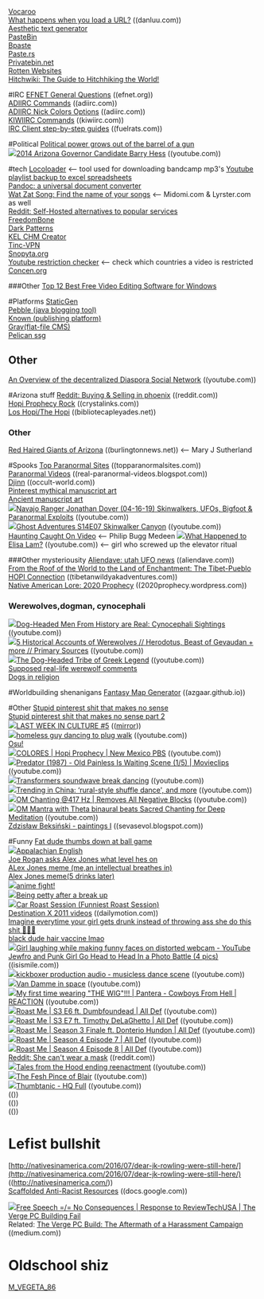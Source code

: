 [Vocaroo](https://vocaroo.com/)  
[What happens when you load a URL?](https://danluu.com/navigate-url/)  ((danluu.com))  
[Aesthetic text generator](https://exoticfonts.com/aesthetic-text/)  
[PasteBin](https://pastebin.com/)  
[Bpaste](https://bpa.st/)  
[Paste.rs](https://paste.rs/web)  
[Privatebin.net](https://privatebin.net/)  
[Rotten Websites](https://rottenwebsites.miraheze.org/wiki/Category:Websites)  
[Hitchwiki: The Guide to Hitchhiking the World!](https://hitchwiki.org/en/Main_Page)  

#IRC
[EFNET General Questions](http://www.efnet.org/?module=docs&doc=24)  ((efnet.org))  
[ADIIRC Commands](https://dev.adiirc.com/projects/adiirc/wiki/Scripting_Commands)  ((adiirc.com))  
[ADIIRC Nick Colors Options](https://dev.adiirc.com/projects/adiirc/wiki/Nick_Colors_Options)  ((adiirc.com))  
[KIWIIRC Commands](https://kiwiirc.com/docs/client/commands)  ((kiwiirc.com))  
[IRC Client step-by-step guides](https://confluence.fuelrats.com/display/public/FRKB/IRC+Client+Setup+Guides)  ((fuelrats.com))  

#Political
[Political power grows out of the barrel of a gun](https://en.wikipedia.org/wiki/Political_power_grows_out_of_the_barrel_of_a_gun)  
<img src="https://youtube.com/favicon.ico">[2014 Arizona Governor Candidate Barry Hess](https://www.youtube.com/watch?v=LSuOAC7jqhk)  ((youtube.com))   

#tech
[Locoloader](https://www.locoloader.com/)   <-- tool used for downloading bandcamp mp3's
[Youtube playlist backup to excel spreadsheets](http://www.williamsportwebdeveloper.com/FavBackUp.aspx)  
[Pandoc: a universal document converter](https://pandoc.org/)  
[Wat Zat Song: Find the name of your songs](https://www.watzatsong.com/en)  <-- Midomi.com & Lyrster.com as well  
[Reddit: Self-Hosted alternatives to popular services](https://www.reddit.com/r/selfhosted/)  
[FreedomBone](https://freedombone.net/)  
[Dark Patterns](https://darkpatterns.org/index.html)  
[KEL CHM Creator](https://dumah7.wordpress.com/2009/02/17/kel-chm-creator-v-1-4-0-0/)  
[Tinc-VPN](https://tinc-vpn.org/)  
[Snopyta.org](https://snopyta.org/)  
[Youtube restriction checker](http://polsy.org.uk/stuff/ytrestrict.cgi)  <-- check which countries a video is restricted  
[Concen.org](https://concen.org/torrents)  

###Other 
[Top 12 Best Free Video Editing Software for Windows](https://filmora.wondershare.com/video-editor/free-video-editing-software-windows.html)  


#Platforms
[StaticGen](https://www.staticgen.com/)  
[Pebble (java blogging tool)](http://pebble.sourceforge.net/)  
[Known (publishing platform)](https://withknown.com/)  
[Grav(flat-file CMS)](https://getgrav.org/)  
[Pelican ssg](https://blog.getpelican.com/)  

## Other
[An Overview of the decentralized Diaspora Social Network](https://www.youtube.com/watch?v=Vgbi2jWxdbk)  ((youtube.com))  

#Arizona stuff
[Reddit: Buying & Selling in phoenix](https://www.reddit.com/r/PHXList/)  ((reddit.com))  
[Hopi Prophecy Rock](https://www.crystalinks.com/hopistonetablets.html) ((crystalinks.com))    
[Los Hopi/The Hopi](https://www.bibliotecapleyades.net/esp_leyenda_hopi.htm)  ((bibliotecapleyades.net))  

### Other
[Red Haired Giants of Arizona](https://www.burlingtonnews.net/giants_arizona.html) ((burlingtonnews.net))  <-- Mary J Sutherland   

#Spooks
[Top Paranormal Sites](https://www.topparanormalsites.com/) ((topparanormalsites.com))  
[Paranormal Videos](https://real-paranormal-videos.blogspot.com/)    ((real-paranormal-videos.blogspot.com))  
[Djinn](https://occult-world.com/djinn/)  ((occult-world.com))  
[Pinterest mythical manuscript art](https://www.pinterest.com/pin/56928382781628633/)  
[Ancient manuscript art](https://www.diabloii.net/forums/threads/the-vizjereic-key-of-horazon-art-collaboration.813233/)  
<img src="https://youtube.com/favicon.ico">[Navajo Ranger Jonathan Dover (04-16-19) Skinwalkers, UFOs, Bigfoot & Paranormal Exploits](https://www.youtube.com/watch?v=oMhIaLvlw1E)  ((youtube.com))  
<img src="https://youtube.com/favicon.ico">[Ghost Adventures S14E07 Skinwalker Canyon](https://www.youtube.com/watch?v=N6uSqUrL1TQ) ((youtube.com))  
[Haunting Caught On Video](https://www.facebook.com/RealPrimePhilips/videos/1097531840279081)  <-- Philip Bugg Medeen
<img src="https://youtube.com/favicon.ico">[What Happened to Elisa Lam?](https://www.youtube.com/watch?v=aI8uuFKJkwI)  ((youtube.com)) <-- girl who screwed up the elevator ritual  

###Other mysteriousity
[Aliendave: utah UFO news](http://www.aliendave.com/)   ((aliendave.com))  
[From the Roof of the World to the Land of Enchantment: The Tibet-Pueblo HOPI Connection](http://www.tibetanwildyakadventures.com/tibet_hopi_connection.htm) ((tibetanwildyakadventures.com))   
[Native American Lore: 2020 Prophecy](https://2020prophecy.wordpress.com/2014/10/02/native-american-lore-2/)  ((2020prophecy.wordpress.com))  
### Werewolves,dogman, cynocephali
<img src="https://youtube.com/favicon.ico">[Dog-Headed Men From History are Real: Cynocephali Sightings](https://www.youtube.com/watch?v=G2oSbMFNDCw)  ((youtube.com))  
<img src="https://youtube.com/favicon.ico">[5 Historical Accounts of Werewolves // Herodotus, Beast of Gevaudan + more // Primary Sources](https://www.youtube.com/watch?v=9oQlsa3xdH8)       ((youtube.com))  
<img src="https://youtube.com/favicon.ico">[The Dog-Headed Tribe of Greek Legend](https://www.youtube.com/watch?v=8S3jkwoN6Kk)    ((youtube.com))  
[Supposed real-life werewolf comments](http://yourlupinelife.com/about-yll)  
[Dogs in religion](https://en.wikipedia.org/wiki/Dogs_in_religion)  

#Worldbuilding shenanigans
[Fantasy Map Generator](https://azgaar.github.io/Fantasy-Map-Generator/)  ((azgaar.github.io))  

#Other
[Stupid pinterest shit that makes no sense](https://www.pinterest.com/pin/720646377854230737/)  
[Stupid pinterest shit that makes no sense part 2](https://www.pinterest.com/pin/567523990544733132/)  
<img src="https://youtube.com/favicon.ico">[LAST WEEK IN CULTURE #5](https://www.youtube.com/watch?v=M3vBAOAKKiw) (([mirror](https://www.bitchute.com/video/XFMmPwqKD01a/)))  
<img src="https://youtube.com/favicon.ico">[homeless guy dancing to plug walk](https://www.youtube.com/watch?v=UX3FVatYsUc)  ((youtube.com))  
[Osu!](https://en.wikipedia.org/wiki/Osu!)  
<img src="https://youtube.com/favicon.ico">[COLORES | Hopi Prophecy | New Mexico PBS](https://www.youtube.com/watch?v=p1m0nLSOHi4)      ((youtube.com))  
<img src="https://youtube.com/favicon.ico">[Predator (1987) - Old Painless Is Waiting Scene (1/5) | Movieclips](https://www.youtube.com/watch?v=wgzxSr6l9Y4) ((youtube.com))  
<img src="https://youtube.com/favicon.ico">[Transformers soundwave break dancing](https://www.youtube.com/watch?v=Af8s5XIgY_c) ((youtube.com))  
<img src="https://youtube.com/favicon.ico">[Trending in China: ‘rural-style shuffle dance', and more](https://www.youtube.com/watch?v=fIL3WMAmNEA) ((youtube.com))  
<img src="https://youtube.com/favicon.ico">[OM Chanting @417 Hz | Removes All Negative Blocks](https://www.youtube.com/watch?v=8sYK7lm3UKg) ((youtube.com))  
<img src="https://youtube.com/favicon.ico">[OM Mantra with Theta binaural beats Sacred Chanting for Deep Meditation](https://www.youtube.com/watch?v=ID7dbvPb1ec) ((youtube.com))  
[Zdzisław Beksiński - paintings I](https://sevasevol.blogspot.com/2012/02/zdzislaw-beksinski.html)  ((sevasevol.blogspot.com))  

#Funny
[Fat dude thumbs down at ball game](https://cdn.minds.com/fs/v1/thumbnail/1133448711852875776/xlarge//?unlock_paywall=0)  
<img src="https://youtube.com/favicon.ico">[Appalachian English](https://www.youtube.com/watch?v=03iwAY4KlIU)  
[Joe Rogan asks Alex Jones what level hes on](https://external-content.duckduckgo.com/iu/?u=https%3A%2F%2Fi.kym-cdn.com%2Fphotos%2Fimages%2Fnewsfeed%2F001%2F229%2F456%2Fb2f.jpg&f=1&nofb=1)  
[ALex Jones meme (me,an intellectual breathes in)](https://external-content.duckduckgo.com/iu/?u=https%3A%2F%2Fsayingimages.com%2Fwp-content%2Fuploads%2Falex-jones-interdimensional-vampires-memes.jpg&f=1&nofb=1)  
[Alex Jones meme(5 drinks later)](https://external-content.duckduckgo.com/iu/?u=https%3A%2F%2Fsayingimages.com%2Fwp-content%2Fuploads%2Falex-jones-memes.jpg&f=1&nofb=1)  
<img src="https://youtube.com/favicon.ico">[anime fight!](https://www.youtube.com/watch?v=E_iX_ySdEYA)  
<img src="https://youtube.com/favicon.ico">[Being petty after a break up](https://www.youtube.com/watch?v=tiEu6yx3Ch8)  
<img src="https://youtube.com/favicon.ico">[Car Roast Session (Funniest Roast Session)](https://www.youtube.com/watch?v=vTfjCwvtfgw)  
[Destination X 2011 videos](https://www.dailymotion.com/search/Destination%20X%202011/videos)  ((dailymotion.com))   
[Imagine everytime your girl gets drunk instead of throwing ass she do this shit 🤣🤣🤣](https://www.facebook.com/100008378552121/videos/2612318819057378/)  
[black dude hair vaccine lmao](https://www.facebook.com/keke.babie.79/videos/2889136034487735/)    
<img src="https://youtube.com/favicon.ico">[Girl laughing while making funny faces on distorted webcam - YouTube](https://www.youtube.com/watch?v=vGgfoqM_Xbs)  
[Jewfro and Punk Girl Go Head to Head In a Photo Battle (4 pics)](https://izismile.com/2012/11/29/jewfro_and_punk_girl_go_head_to_head_4_pics.html) ((isismile.com))  
<img src="https://youtube.com/favicon.ico">[kickboxer production audio - musicless dance scene](https://www.youtube.com/watch?v=k1ibU-nEvfs) ((youtube.com))  
<img src="https://youtube.com/favicon.ico">[Van Damme in space](https://www.youtube.com/watch?v=vYu4TPH12P4) ((youtube.com))  
<img src="https://youtube.com/favicon.ico">[My first time wearing "THE WIG"!!! | Pantera - Cowboys From Hell | REACTION](https://www.youtube.com/watch?v=EPSEf64W3GE) ((youtube.com))  
<img src="https://youtube.com/favicon.ico">[Roast Me | S3 E6 ft. Dumbfoundead | All Def](https://www.youtube.com/watch?v=gCTt6xhThX0) ((youtube.com))  
<img src="https://youtube.com/favicon.ico">[Roast Me | S3 E7 ft. Timothy DeLaGhetto | All Def](https://www.youtube.com/watch?v=uLjvOPdOLl0) ((youtube.com))  
<img src="https://youtube.com/favicon.ico">[Roast Me | Season 3 Finale ft. Donterio Hundon | All Def](https://www.youtube.com/watch?v=sk-evwwkP9Y) ((youtube.com))  
<img src="https://youtube.com/favicon.ico">[Roast Me | Season 4 Episode 7 | All Def](https://www.youtube.com/watch?v=mH93j4FY36Y) ((youtube.com))  
<img src="https://youtube.com/favicon.ico">[Roast Me | Season 4 Episode 8 | All Def](https://www.youtube.com/watch?v=kimbCk1fg4c) ((youtube.com))  
[Reddit: She can't wear a mask](https://www.reddit.com/r/FuckYouKaren/comments/hsn6ls/she_cant_wear_a_mask/) ((reddit.com))  
<img src="https://youtube.com/favicon.ico">[Tales from the Hood ending reenactment](https://www.youtube.com/watch?v=J5-DW4-dFvI) ((youtube.com))  
<img src="https://youtube.com/favicon.ico">[The Fesh Pince of Blair](https://www.youtube.com/watch?v=HeIkk6Yo0s8) ((youtube.com))  
<img src="https://youtube.com/favicon.ico">[Thumbtanic - HQ Full](https://www.youtube.com/watch?v=-Jvk-0v1C_8) ((youtube.com))  
[]() (())  
[]() (())  
[]() (())  

# Lefist bullshit
[http://nativesinamerica.com/2016/07/dear-jk-rowling-were-still-here/](http://nativesinamerica.com/2016/07/dear-jk-rowling-were-still-here/)   ((http://nativesinamerica.com/))  
[Scaffolded Anti-Racist Resources](https://docs.google.com/document/d/1PrAq4iBNb4nVIcTsLcNlW8zjaQXBLkWayL8EaPlh0bc/mobilebasic) ((docs.google.com))  

<img src="https://youtube.com/favicon.ico">[Free Speech =/= No Consequences | Response to ReviewTechUSA | The Verge PC Building Fail](https://www.youtube.com/watch?v=l45mOsSgeRc)  
Related: [The Verge PC Build: The Aftermath of a Harassment Campaign](https://medium.com/p/5363ed3626b8/responses/show) ((medium.com))  

# Oldschool shiz
[M_VEGETA_86](http://www.oocities.org/m_vegeta_86/)  

